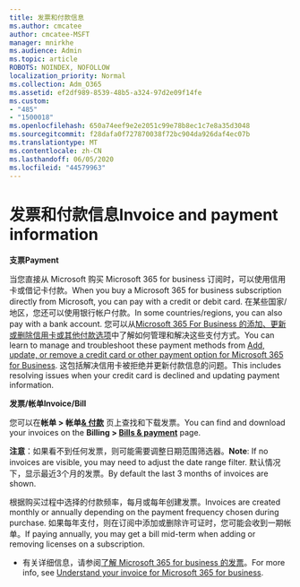 ```yaml
---
title: 发票和付款信息
ms.author: cmcatee
author: cmcatee-MSFT
manager: mnirkhe
ms.audience: Admin
ms.topic: article
ROBOTS: NOINDEX, NOFOLLOW
localization_priority: Normal
ms.collection: Adm_O365
ms.assetid: ef2df989-8539-48b5-a324-97d2e09f14fe
ms.custom:
- "485"
- "1500018"
ms.openlocfilehash: 650a74eef9e2e2051c99e78b8ec1c7e8a35d3048
ms.sourcegitcommit: f28dafa0f727870038f72bc904da926daf4ec07b
ms.translationtype: MT
ms.contentlocale: zh-CN
ms.lasthandoff: 06/05/2020
ms.locfileid: "44579963"
---
```

# <a name="invoice-and-payment-information"></a><span data-ttu-id="38708-102">发票和付款信息</span><span class="sxs-lookup"><span data-stu-id="38708-102">Invoice and payment information</span></span>

<span data-ttu-id="38708-103">**支票**</span><span class="sxs-lookup"><span data-stu-id="38708-103">**Payment**</span></span>

<span data-ttu-id="38708-104">当您直接从 Microsoft 购买 Microsoft 365 for business 订阅时，可以使用信用卡或借记卡付款。</span><span class="sxs-lookup"><span data-stu-id="38708-104">When you buy a Microsoft 365 for business subscription directly from Microsoft, you can pay with a credit or debit card.</span></span>  <span data-ttu-id="38708-105">在某些国家/地区，您还可以使用银行帐户付款。</span><span class="sxs-lookup"><span data-stu-id="38708-105">In some countries/regions, you can also pay with a bank account.</span></span>  <span data-ttu-id="38708-106">您可以从[Microsoft 365 For Business 的添加、更新或删除信用卡或其他付款选项](https://go.microsoft.com/fwlink/?linkid=2118133)中了解如何管理和解决这些支付方式。</span><span class="sxs-lookup"><span data-stu-id="38708-106">You can learn to manage and troubleshoot these payment methods from [Add, update, or remove a credit card or other payment option for Microsoft 365 for Business](https://go.microsoft.com/fwlink/?linkid=2118133).</span></span>  <span data-ttu-id="38708-107">这包括解决信用卡被拒绝并更新付款信息的问题。</span><span class="sxs-lookup"><span data-stu-id="38708-107">This includes resolving issues when your credit card is declined and updating payment information.</span></span>

<span data-ttu-id="38708-108">**发票/帐单**</span><span class="sxs-lookup"><span data-stu-id="38708-108">**Invoice/Bill**</span></span>

<span data-ttu-id="38708-109">您可以在**帐单 > 帐单[& 付款](https://go.microsoft.com/fwlink/p/?linkid=848039)** 页上查找和下载发票。</span><span class="sxs-lookup"><span data-stu-id="38708-109">You can find and download your invoices on the **Billing > [Bills & payment](https://go.microsoft.com/fwlink/p/?linkid=848039)** page.</span></span>  

<span data-ttu-id="38708-110">**注意**：如果看不到任何发票，则可能需要调整日期范围筛选器。</span><span class="sxs-lookup"><span data-stu-id="38708-110">**Note**: If no invoices are visible, you may need to adjust the date range filter.</span></span>  <span data-ttu-id="38708-111">默认情况下，显示最近3个月的发票。</span><span class="sxs-lookup"><span data-stu-id="38708-111">By default the last 3 months of invoices are shown.</span></span>

<span data-ttu-id="38708-112">根据购买过程中选择的付款频率，每月或每年创建发票。</span><span class="sxs-lookup"><span data-stu-id="38708-112">Invoices are created monthly or annually depending on the payment frequency chosen during purchase.</span></span>  <span data-ttu-id="38708-113">如果每年支付，则在订阅中添加或删除许可证时，您可能会收到一期帐单。</span><span class="sxs-lookup"><span data-stu-id="38708-113">If paying annually, you may get a bill mid-term when adding or removing licenses on a subscription.</span></span>
 
- <span data-ttu-id="38708-114">有关详细信息，请参阅[了解 Microsoft 365 for business 的发票](https://go.microsoft.com/fwlink/?linkid=2119101)。</span><span class="sxs-lookup"><span data-stu-id="38708-114">For more info, see [Understand your invoice for Microsoft 365 for business](https://go.microsoft.com/fwlink/?linkid=2119101).</span></span>
